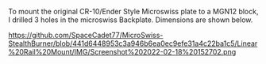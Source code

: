 To mount the original CR-10/Ender Style Microswiss plate to a MGN12 block, I drilled 3 holes in the microswiss Backplate. 
Dimensions are shown below. 

https://github.com/SpaceCadet77/MicroSwiss-StealthBurner/blob/441d6448953c3a946b6ea0ec9efe31a4c22ba1c5/Linear%20Rail%20Mount/IMG/Screenshot%202022-02-18%20152702.png

